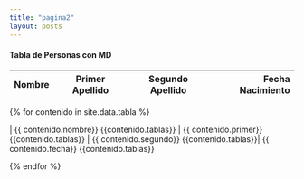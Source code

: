 ```yaml
---
title: "pagina2"
layout: posts
---
```


#### Tabla de Personas con MD

| Nombre  | Primer Apellido  | Segundo Apellido | Fecha Nacimiento|
|:------------- |:---------------:|:-------------:|---------------:|

{% for contenido in site.data.tabla  %}

| {{ contenido.nombre}} {{contenido.tablas}}      | {{ contenido.primer}} {{contenido.tablas}} | {{ contenido.segundo}} {{contenido.tablas}}| {{ contenido.fecha}} {{contenido.tablas}}

{% endfor %}